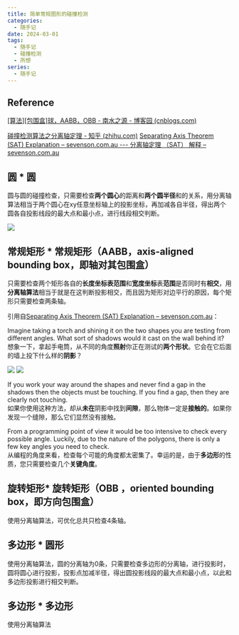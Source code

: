 ```yaml
---
title: 简单常规图形的碰撞检测
categories:
  - 随手记
date: 2024-03-01
tags:
  - 随手记
  - 碰撞检测
  - 所想
series:
  - 随手记
---
```


## Reference

[[算法][包围盒]球，AABB，OBB - 南水之源 - 博客园 (cnblogs.com)](https://www.cnblogs.com/lyggqm/p/5386174.html)


[碰撞检测算法之分离轴定理 - 知乎 (zhihu.com)](https://zhuanlan.zhihu.com/p/508874496)
[Separating Axis Theorem (SAT) Explanation – sevenson.com.au --- 分离轴定理 （SAT） 解释 – sevenson.com.au](https://www.sevenson.com.au/programming/sat/)
## 圆 * 圆

圆与圆的碰撞检查，只需要检查**两个圆心**的距离和**两个圆半径**和的关系，用分离轴算法相当于两个圆心在xy任意坐标轴上的投影坐标，再加减各自半径，得出两个圆各自投影线段的最大点和最小点，进行线段相交判断。

![](/images/posts/Pasted%20image%2020240229182939.png)

## 常规矩形 * 常规矩形（AABB，axis-aligned bounding box，即轴对其包围盒）

只需要检查两个矩形各自的**长度坐标表范围**和**宽度坐标**表**范围**是否同时有**相交**，用**分离轴算法**相当于就是在这判断投影相交，而且因为矩形对边平行的原因，每个矩形只需要检查两条轴。

引用自[Separating Axis Theorem (SAT) Explanation – sevenson.com.au](https://www.sevenson.com.au/programming/sat/)：

Imagine taking a torch and shining it on the two shapes you are testing from different angles. What sort of shadows would it cast on the wall behind it?
想象一下，拿起手电筒，从不同的角度**照射**你正在测试的**两个形状**。它会在它后面的墙上投下什么样的**阴影**？

![](media/SAT-ShadowSide.svg)
![](media/SAT-ShadowTop.svg)

If you work your way around the shapes and never find a gap in the shadows then the objects must be touching. If you find a gap, then they are clearly not touching.  
如果你使用这种方法，却从**未在**阴影中找到**间隙**，那么物体一定是**接触的**。如果你发现一个缝隙，那么它们显然没有接触。

From a programming point of view it would be too intensive to check every possible angle. Luckily, due to the nature of the polygons, there is only a few key angles you need to check.  
从编程的角度来看，检查每个可能的角度都太密集了。幸运的是，由于**多边形**的性质，您只需要检查几个**关键角度**。
## 旋转矩形* 旋转矩形（OBB ，oriented bounding box，即方向包围盒）

使用分离轴算法，可优化总共只检查4条轴。

## 多边形 * 圆形

使用分离轴算法，圆的分离轴为0条，只需要检查多边形的分离轴，进行投影时，圆将圆心进行投影，投影点加减半径，得出圆投影线段的最大点和最小点，以此和多边形投影进行相交判断。

## 多边形 * 多边形
 
 使用分离轴算法
